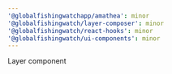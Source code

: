 ```yaml
---
'@globalfishingwatchapp/amathea': minor
'@globalfishingwatch/layer-composer': minor
'@globalfishingwatch/react-hooks': minor
'@globalfishingwatch/ui-components': minor
---
```


Layer component
